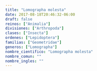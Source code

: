 ```yaml
---
title: "Lomographa molesta"
date: 2017-08-18T20:46:32-06:00
draft: false
reinos: ["Animalia"]
divisiones: ["Arthropoda"]
clases: ["Insecta"]
ordenes: ["Lepidoptera"]
familias: ["Geometridae"]
generos: ["Lomographa"]
nombre_cientifico: "Lomographa molesta"
nombre_comun: ""
nombre_ingles: ""
---
```

